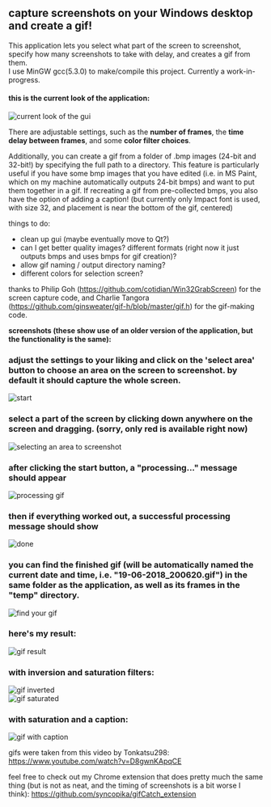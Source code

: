 ## capture screenshots on your Windows desktop and create a gif!    
    
This application lets you select what part of the screen to screenshot, specify how many screenshots to take with delay, and creates a gif from them.    
I use MinGW gcc(5.3.0) to make/compile this project. Currently a work-in-progress.     
    
#### this is the current look of the application:     
![current look of the gui](screenshots/current.png "current look")    
 
There are adjustable settings, such as the <b>number of frames</b>, the <b>time delay between frames</b>, and some <b>color filter choices</b>.    

Additionally, you can create a gif from a folder of .bmp images (24-bit and 32-bit!) by specifying the full path to a directory. This feature is particularly useful if you have some bmp images that you have edited (i.e. in MS Paint, which on my machine automatically outputs 24-bit bmps) and want to put them together in a gif.
If recreating a gif from pre-collected bmps, you also have the option of adding a caption! (but currently only Impact font is used, with size 32, and placement is near the bottom of the gif, centered)    
    
things to do:    
- clean up gui (maybe eventually move to Qt?)        
- can I get better quality images? different formats (right now it just outputs bmps and uses bmps for gif creation)?    
- allow gif naming / output directory naming?    
- different colors for selection screen?      
    
thanks to Philip Goh (https://github.com/cotidian/Win32GrabScreen) for the screen capture code, and Charlie Tangora (https://github.com/ginsweater/gif-h/blob/master/gif.h) for the gif-making code.        
    
**screenshots (these show use of an older version of the application, but the functionality is the same):**
### adjust the settings to your liking and click on the 'select area' button to choose an area on the screen to screenshot. by default it should capture the whole screen.      
![start](screenshots/start.png "the gui")    
     
### select a part of the screen by clicking down anywhere on the screen and dragging. (sorry, only red is available right now)    
![selecting an area to screenshot](screenshots/selection.png "selecting an area to screenshot")    
    
### after clicking the start button, a "processing..." message should appear    
![processing gif](screenshots/processing.png "processing the gif")    
    
### then if everything worked out, a successful processing message should show 
![done](screenshots/process_successful.png "finished processing")    
    
### you can find the finished gif (will be automatically named the current date and time, i.e. "19-06-2018_200620.gif") in the same folder as the application, as well as its frames in the "temp" directory.    
![find your gif](screenshots/done.png "find the gif and its frames")    
    
### here's my result:    
![gif result](screenshots/test.gif "f22! wow!'")    
    
### with inversion and saturation filters:    
![gif inverted](screenshots/test_inverted.gif)    
![gif saturated](screenshots/test_saturated.gif)    
    
### with saturation and a caption:    
![gif with caption](screenshots/caption_demo.gif)    
    
gifs were taken from this video by Tonkatsu298: https://www.youtube.com/watch?v=D8gwnKApqCE    

    
feel free to check out my Chrome extension that does pretty much the same thing (but is not as neat, and the timing of screenshots is a bit worse I think): https://github.com/syncopika/gifCatch_extension    
